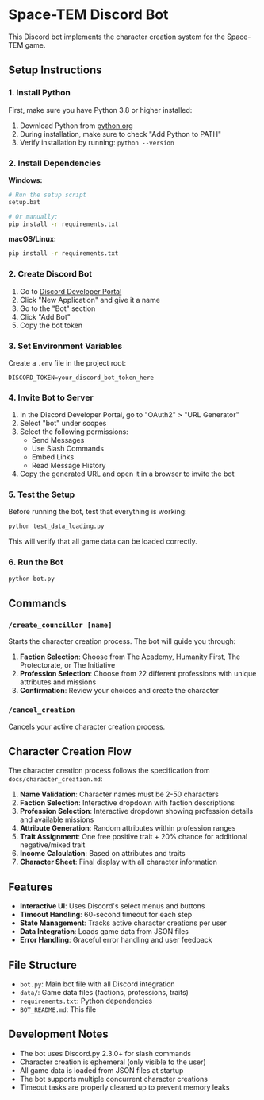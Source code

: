 # Space-TEM Discord Bot

This Discord bot implements the character creation system for the Space-TEM game.

## Setup Instructions

### 1. Install Python

First, make sure you have Python 3.8 or higher installed:

1. Download Python from [python.org](https://python.org)
2. During installation, make sure to check "Add Python to PATH"
3. Verify installation by running: `python --version`

### 2. Install Dependencies

**Windows:**
```bash
# Run the setup script
setup.bat

# Or manually:
pip install -r requirements.txt
```

**macOS/Linux:**
```bash
pip install -r requirements.txt
```

### 2. Create Discord Bot

1. Go to [Discord Developer Portal](https://discord.com/developers/applications)
2. Click "New Application" and give it a name
3. Go to the "Bot" section
4. Click "Add Bot"
5. Copy the bot token

### 3. Set Environment Variables

Create a `.env` file in the project root:

```env
DISCORD_TOKEN=your_discord_bot_token_here
```

### 4. Invite Bot to Server

1. In the Discord Developer Portal, go to "OAuth2" > "URL Generator"
2. Select "bot" under scopes
3. Select the following permissions:
   - Send Messages
   - Use Slash Commands
   - Embed Links
   - Read Message History
4. Copy the generated URL and open it in a browser to invite the bot

### 5. Test the Setup

Before running the bot, test that everything is working:

```bash
python test_data_loading.py
```

This will verify that all game data can be loaded correctly.

### 6. Run the Bot

```bash
python bot.py
```

## Commands

### `/create_councillor [name]`
Starts the character creation process. The bot will guide you through:
1. **Faction Selection**: Choose from The Academy, Humanity First, The Protectorate, or The Initiative
2. **Profession Selection**: Choose from 22 different professions with unique attributes and missions
3. **Confirmation**: Review your choices and create the character

### `/cancel_creation`
Cancels your active character creation process.

## Character Creation Flow

The character creation process follows the specification from `docs/character_creation.md`:

1. **Name Validation**: Character names must be 2-50 characters
2. **Faction Selection**: Interactive dropdown with faction descriptions
3. **Profession Selection**: Interactive dropdown showing profession details and available missions
4. **Attribute Generation**: Random attributes within profession ranges
5. **Trait Assignment**: One free positive trait + 20% chance for additional negative/mixed trait
6. **Income Calculation**: Based on attributes and traits
7. **Character Sheet**: Final display with all character information

## Features

- **Interactive UI**: Uses Discord's select menus and buttons
- **Timeout Handling**: 60-second timeout for each step
- **State Management**: Tracks active character creations per user
- **Data Integration**: Loads game data from JSON files
- **Error Handling**: Graceful error handling and user feedback

## File Structure

- `bot.py`: Main bot file with all Discord integration
- `data/`: Game data files (factions, professions, traits)
- `requirements.txt`: Python dependencies
- `BOT_README.md`: This file

## Development Notes

- The bot uses Discord.py 2.3.0+ for slash commands
- Character creation is ephemeral (only visible to the user)
- All game data is loaded from JSON files at startup
- The bot supports multiple concurrent character creations
- Timeout tasks are properly cleaned up to prevent memory leaks

